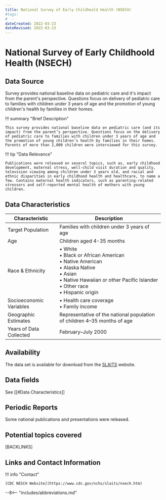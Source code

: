 ```yaml
---
title: National Survey of Early Childhoold Health (NSECH)
#tags:
#  - 
dateCreated: 2022-03-23
dateRevised: 2022-03-23
---
```

# National Survey of Early Childhoold Health (NSECH)

## Data Source
Survey provides national baseline data on pediatric care and it's impact from the parent's perspective. Questions focus on delivery of pediatric care to families with children under 3 years of age and the promotion of young children's health by families in their homes.

!!! summary "Brief Description"

    This survey provides national baseline data on pediatric care (and its impact) from the parent’s perspective. Questions focus on the delivery of pediatric care to families with children under 3 years of age and the promotion of young children’s health by families in their homes. Parents of more than 2,000 children were interviewed for this survey.
    
!!! tip "Data Relevance"

    Publications were released on several topics, such as, early childhood development, maternal stress, well-child visit duration and quality, television viewing among children under 3 years old, and racial and ethnic disparities in early childhood health and healthcare, to name a few. Contains maternal health indicators, such as parenting-related stressors and self-reported mental health of mothers with young children.

    
## Data Characteristics
| Characteristic          | Description                                                                                                                                                                          |
| ----------------------- | ------------------------------------------------------------------------------------------------------------------------------------------------------------------------------------ |
| Target Population       | Families with children under 3 years of age                                                                                                                                          |
| Age                     | Children aged 4-35 months                                                                                                                                                            |
| Race & Ethnicity        | • White<br/>• Black or African American<br/>• Native American<br/>• Alaska Native<br/>• Asian<br/>• Native Hawaiian or other Pacific Islander<br/>• Other race<br/>• Hispanic origin |
| Socioeconomic Variables | • Health care coverage<br/>• Family income                                                                                                                                           |
| Geographic Estimates    | Representative of the national population of children 4–35 months of age                                                                                                             |
| Years of Data Collected | February–July 2000                                                                                                                                                                   | 

## Availability
The data set is available for download from the [SLAITS](https://www.cdc.gov/nchs/slaits/nsech.htm) website.

## Data fields 
<!-- Need more info ---> 
See [[#Data Characteristics]]

## Periodic Reports
Some national publications and presentations were released.

## Potential topics covered
[BACKLINKS]

## Links and Contact Information
<!-- Need more info ---> 
!!! info "Contact"

    [CDC NESCH Website](https://www.cdc.gov/nchs/slaits/nsech.htm)


--8<-- "includes/abbreviations.md"